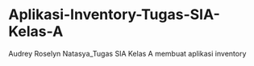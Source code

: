 # Aplikasi-Inventory-Tugas-SIA-Kelas-A
Audrey Roselyn Natasya_Tugas SIA Kelas A membuat aplikasi inventory
